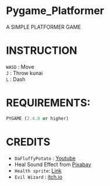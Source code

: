 # Pygame_Platformer
A SIMPLE PLATFORMER GAME

# INSTRUCTION
<kbd>`WASD`</kbd> : Move <br />
<kbd>`J`</kbd> : Throw kunai <br />
<kbd>`L`</kbd> : Dash <br />

# REQUIREMENTS:
```PYTHON
PYGAME (2.4.0 or higher)
```

# CREDITS
+ `DaFluffyPotato` : [Youtube](https://www.youtube.com/@DaFluffyPotato)
+ Heal Sound Effect from <a href="https://pixabay.com/sound-effects/?utm_source=link-attribution&utm_medium=referral&utm_campaign=music&utm_content=36672">Pixabay</a>
+ `Health sprite`: [Link](https://opengameart.org/content/health-pickup)
+ `Evil Wizard` : [itch.io](https://luizmelo.itch.io/evil-wizard)
